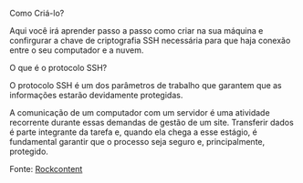 Como Criá-lo?

Aqui você irá aprender passo a passo como criar na sua máquina e confirgurar a chave de criptografia SSH necessária para que haja conexão entre o seu computador e a nuvem.

O que é o protocolo SSH?

O protocolo SSH é um dos parâmetros de trabalho que garantem que as informações estarão devidamente protegidas.

A comunicação de um computador com um servidor é uma atividade recorrente durante essas demandas de gestão de um site. Transferir dados é parte integrante da tarefa e, quando ela chega a esse estágio, é fundamental garantir que o processo seja seguro e, principalmente, protegido.

Fonte:
[Rockcontent](https://rockcontent.com/br/blog/ssh/)
